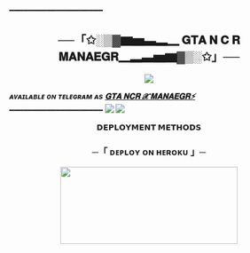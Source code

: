 ━━━━━━━━━━━━━━━━━━━━

<h2 align="center">
    ──「✩░▒▓▆▅▃▂▁ 𝐆𝐓𝐀 𝐍 𝐂 𝐑 𝐌𝐀𝐍𝐀𝐄𝐆𝐑▁▂▃▅▆▓▒░✩」──
</h2>

<p align="center">
  <img src="https://github.com/Elric14in/FallenRobot/blob/master/FallenRobot/resources/fglitch.gif">
</p>

_**ᴀᴠᴀɪʟᴀʙʟᴇ ᴏɴ ᴛᴇʟᴇɢʀᴀᴍ ᴀs [ 𝐆𝐓𝐀 𝐍𝐂𝐑 𝓧 𝐌𝐀𝐍𝐀𝐄𝐆𝐑⚡](https://https://t.me/+zFFLYOsY2xswOTZl)**_
━━━━━━━━━━━━━━━━━━━━
<img src="https://user-images.githubusercontent.com/73097560/115834477-dbab4500-a447-11eb-908a-139a6edaec5c.gif">
<img src="https://user-images.githubusercontent.com/73097560/115834477-dbab4500-a447-11eb-908a-139a6edaec5c.gif">





<p align="center">
<b>𝗗𝗘𝗣𝗟𝗢𝗬𝗠𝗘𝗡𝗧 𝗠𝗘𝗧𝗛𝗢𝗗𝗦</b>
</p>

<h3 align="center">
    ─「 ᴅᴇᴩʟᴏʏ ᴏɴ ʜᴇʀᴏᴋᴜ 」─
</h3>

<p align="center"><a href="https://dashboard.heroku.com/new?template=https://github.com/DAXXTEAM/DAXXCHATBOT"> <img src="https://img.shields.io/badge/Deploy%20On%20Heroku-green?style=for-the-badge&logo=heroku" width="320" height="138.45"/></a></p>

  
